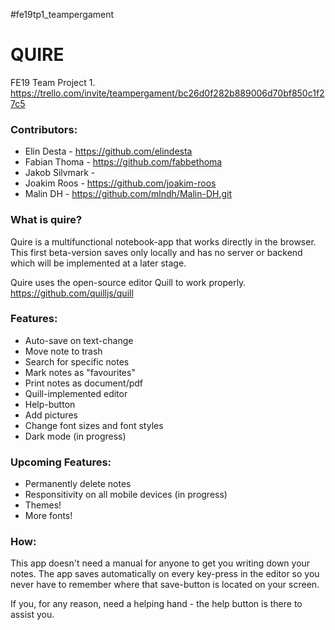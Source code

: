 #fe19tp1_teampergament

# QUIRE
FE19 Team Project 1. 
https://trello.com/invite/teampergament/bc26d0f282b889006d70bf850c1f27c5

### Contributors: 
-   Elin Desta - https://github.com/elindesta
-   Fabian Thoma - https://github.com/fabbethoma
-   Jakob Silvmark - 
-   Joakim Roos - https://github.com/joakim-roos
-   Malin DH - https://github.com/mlndh/Malin-DH.git


### What is quire? 
Quire is a multifunctional notebook-app that works directly in the browser. This first beta-version saves only locally and has no server or backend which will be implemented at a later stage. 

Quire uses the open-source editor Quill to work properly. 
https://github.com/quilljs/quill


### Features: 
-   Auto-save on text-change
-   Move note to trash
-   Search for specific notes
-   Mark notes as "favourites"
-   Print notes as document/pdf
-   Quill-implemented editor
-   Help-button
-   Add pictures
-   Change font sizes and font styles
-   Dark mode (in progress)


### Upcoming Features: 
-   Permanently delete notes
-   Responsitivity on all mobile devices (in progress)
-   Themes!
-   More fonts!


### How: 
This app doesn't need a manual for anyone to get you writing down your notes. The app saves automatically on every key-press in the editor so you never have to remember where that save-button is located on your screen. 

If you, for any reason, need a helping hand - the help button is there to assist you. 
